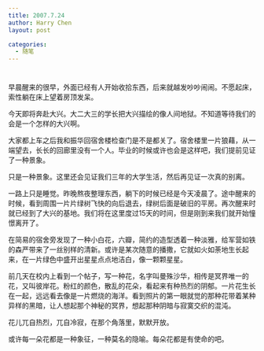 ```yaml
---
title: 2007.7.24
author: Harry Chen
layout: post

categories:
  - 随笔
---
```

# 

早晨醒来的很早，外面已经有人开始收拾东西，后来就越发吵吵闹闹。不愿起床，索性躺在床上望着房顶发呆。

今天即将奔赴大兴。大二大三的学长把大兴描绘的像人间地狱。不知道等待我们的会是一个怎样的大兴啊。

大家都上车之后我和振华回宿舍楼检查门是不是都关了。宿舍楼里一片狼藉，从一端望去，长长的回廊里没有一个人。毕业的时候或许也会是这样吧，我们提前见证了一种景象。

只是一种景象。这里还会见证我们三年的大学生活，然后再见证一次真的别离。

一路上只是睡觉。昨晚熬夜整理东西，躺下的时候已经是今天凌晨了。途中醒来的时候，看到周围一片片绿树飞快的向后退去，绿树后面是破旧的平房。再次醒来时就已经到了大兴的基地。我们将在这里度过15天的时间，但是刚到来我们就开始憧憬离开了。

在简易的宿舍旁发现了一种小白花，六瓣，简约的造型透着一种淡雅，给军营如铁的森严带来了一丝别样的清新。或许是某次随意的播撒，它就如火如荼地生长起来，在一片绿色中盛开出星星点点地洁白，像一颗颗星星。

前几天在校内上看到一个帖子，写一种花，名字叫曼殊沙华，相传是冥界唯一的花，又叫彼岸花。粉红的颜色，散乱的花朵，看起来有种热烈的阴郁。一片花生长在一起，远远看去像是一片燃烧的海洋。看到照片的第一眼就觉的那种花带着某种异样的黑暗，让人想起那个神秘的冥界，想起那种阴暗与寂寞交织的混沌。

花儿兀自热烈，兀自冷寂，在那个角落里，默默开放。

或许每一朵花都是一种象征，一种莫名的隐喻。每朵花都是有使命的吧。
